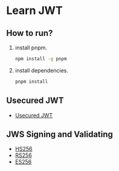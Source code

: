 # Learn JWT

## How to run?
1. install pnpm.

	```bash
	npm install -g pnpm
	```

2. install dependencies.

	```bash
	pnpm install
	```

## Usecured JWT
- [Usecured JWT](./examples/unsecured/)

## JWS Signing and Validating
- [HS256](./examples/jws-hs256/)
- [RS256](./examples/jws-rs256/)
- [ES256](./examples/jws-es256/)